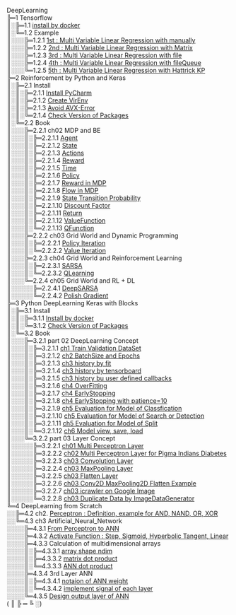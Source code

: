 DeepLearning  
╠═1 Tensorflow  
║░╠═1.1 [install by docker](01_Local_Tensorflow_Official_Docker/01_Install/01_by_Docker.md)  
║░╚═1.2 Example  
║░░░╠═1.2.1 [1st : Multi Variable Linear Regression with manually](01_Local_Tensorflow_Official_Docker/02_Workspace/01_1st_Example/01_Multi_Variable_Linear_Regression_with_manually.ipynb)  
║░░░╠═1.2.2 [2nd : Multi Variable Linear Regression with Matrix](01_Local_Tensorflow_Official_Docker/02_Workspace/02_2nd_Example/02_Multi_Variable_Linear_Regression_with_Matrix.ipynb)  
║░░░╠═1.2.3 [3rd : Multi Variable Linear Regression with file](01_Local_Tensorflow_Official_Docker/02_Workspace/03_3rd_Example/03_Multi_Variable_Linear_Regression_with_file.ipynb)  
║░░░╠═1.2.4 [4th : Multi Variable Linear Regression with fileQueue](01_Local_Tensorflow_Official_Docker/02_Workspace/04_4th_Example/04_Multi_Variable_Linear_Regression_with_fileQueue.ipynb)  
║░░░╚═1.2.5 [5th : Multi Variable Linear Regression with Hattrick KP](01_Local_Tensorflow_Official_Docker/02_Workspace/05_5th_Example/05_Multi_Variable_Linear_Regression_with_file_Hattrick_KP.ipynb)  
╠═2 Reinforcement by Python and Keras  
║░╠═2.1 Install  
║░║░╠═2.1.1 [Install PyCharm](02_SNU_ReInforcement_Learning/01_Install/01_Install_PyCharm.md)  
║░║░╠═2.1.2 [Create VirEnv](02_SNU_ReInforcement_Learning/01_Install/02_Create_VirEnv.md)  
║░║░╠═2.1.3 [Avoid AVX-Error](02_SNU_ReInforcement_Learning/01_Install/03_avoid_AVX-Error.md)  
║░║░╚═2.1.4 [Check Version of Packages](02_SNU_ReInforcement_Learning/01_Install/04_CheckVersionOfPackage.py)  
║░╚═2.2 Book  
║░░░╠═2.2.1 ch02 MDP and BE  
║░░░║░╠═2.2.1.1 [Agent](02_SNU_ReInforcement_Learning/02_RL_by_Python_and_Keras/02_ch02/01_MDP/01_Agent.md)  
║░░░║░╠═2.2.1.2 [State](02_SNU_ReInforcement_Learning/02_RL_by_Python_and_Keras/02_ch02/01_MDP/02_State.md)  
║░░░║░╠═2.2.1.3 [Actions](02_SNU_ReInforcement_Learning/02_RL_by_Python_and_Keras/02_ch02/01_MDP/03_Actions.md)  
║░░░║░╠═2.2.1.4 [Reward](02_SNU_ReInforcement_Learning/02_RL_by_Python_and_Keras/02_ch02/01_MDP/04_Reward.md)  
║░░░║░╠═2.2.1.5 [Time](02_SNU_ReInforcement_Learning/02_RL_by_Python_and_Keras/02_ch02/01_MDP/05_Time.md)  
║░░░║░╠═2.2.1.6 [Policy](02_SNU_ReInforcement_Learning/02_RL_by_Python_and_Keras/02_ch02/01_MDP/06_Policy.md)  
║░░░║░╠═2.2.1.7 [Reward in MDP](02_SNU_ReInforcement_Learning/02_RL_by_Python_and_Keras/02_ch02/01_MDP/07_Reward_in_MDP.md)  
║░░░║░╠═2.2.1.8 [Flow in MDP](02_SNU_ReInforcement_Learning/02_RL_by_Python_and_Keras/02_ch02/01_MDP/08_Flow_in_MDP.png)  
║░░░║░╠═2.2.1.9 [State Transition Probability](02_SNU_ReInforcement_Learning/02_RL_by_Python_and_Keras/02_ch02/01_MDP/09_State_Transition_Probability.md)  
║░░░║░╠═2.2.1.10 [Discount Factor](02_SNU_ReInforcement_Learning/02_RL_by_Python_and_Keras/02_ch02/01_MDP/10_Discount_Factor.md)  
║░░░║░╠═2.2.1.11 [Return](02_SNU_ReInforcement_Learning/02_RL_by_Python_and_Keras/02_ch02/01_MDP/11_Return.md)  
║░░░║░╠═2.2.1.12 [ValueFunction](02_SNU_ReInforcement_Learning/02_RL_by_Python_and_Keras/02_ch02/01_MDP/12_ValueFunction.md)  
║░░░║░╚═2.2.1.13 [QFunction](02_SNU_ReInforcement_Learning/02_RL_by_Python_and_Keras/02_ch02/01_MDP/13_QFunction.md)  
║░░░╠═2.2.2 ch03 Grid World and Dynamic Programming  
║░░░║░╠═2.2.2.1 [Policy Iteration](02_SNU_ReInforcement_Learning/02_RL_by_Python_and_Keras/03_ch03/01_grid_world/01_policy_iteration/policy_iteration.py)  
║░░░║░╚═2.2.2.2 [Value Iteration](02_SNU_ReInforcement_Learning/02_RL_by_Python_and_Keras/03_ch03/01_grid_world/02_value_iteration/value_iteration.py)  
║░░░╠═2.2.3 ch04 Grid World and Reinforcement Learning  
║░░░║░╠═2.2.3.1 [SARSA](02_SNU_ReInforcement_Learning/02_RL_by_Python_and_Keras/04_ch04/01_grid_world/01_SARSA/sarsa_agent.py)  
║░░░║░╚═2.2.3.2 [QLearning](02_SNU_ReInforcement_Learning/02_RL_by_Python_and_Keras/04_ch04/01_grid_world/02_QLearning/q_learning_agent.py)  
║░░░╚═2.2.4 ch05 Grid World and RL + DL  
║░░░░░╠═2.2.4.1 [DeepSARSA](02_SNU_ReInforcement_Learning/02_RL_by_Python_and_Keras/05_ch05/01_grid_world/01_Deep_SARSA/deep_sarsa_agent.py)  
║░░░░░╚═2.2.4.2 [Polish Gradient](02_SNU_ReInforcement_Learning/02_RL_by_Python_and_Keras/05_ch05/01_grid_world/02_Reinforcement_Learning/reinforce_agent.py)  
╠═3 Python DeepLearning Keras with Blocks  
║░╠═3.1 Install  
║░║░╠═3.1.1 [Install by docker](03_InSpace_Keras_Tutorial/01_Install_Keras/01_by_docker.md)  
║░║░╚═3.1.2 [Check Version of Packages](03_InSpace_Keras_Tutorial/01_Install_Keras/02_Check_Library_Version.ipynb)  
║░╚═3.2 Book  
║░░░╠═3.2.1 part 02 DeepLearning Concept  
║░░░║░╠═3.2.1.1 [ch1 Train Validation DataSet](03_InSpace_Keras_Tutorial/02/01/01_Train_Validate_Test_Set.ipynb)  
║░░░║░╠═3.2.1.2 [ch2 BatchSize and Epochs](03_InSpace_Keras_Tutorial/02/02/01_batch_size_epochs.ipynb)  
║░░░║░╠═3.2.1.3 [ch3 history by fit](03_InSpace_Keras_Tutorial/02/03/01_history_by_fit.ipynb)  
║░░░║░╠═3.2.1.4 [ch3 history by tensorboard](03_InSpace_Keras_Tutorial/02/03/02_history_by_tensorboard.ipynb)  
║░░░║░╠═3.2.1.5 [ch3 history bu user defined callbacks](03_InSpace_Keras_Tutorial/02/03/03_history_by_user_defined_callbacks.ipynb)  
║░░░║░╠═3.2.1.6 [ch4 OverFitting](03_InSpace_Keras_Tutorial/02/04/01_overfitting.ipynb)  
║░░░║░╠═3.2.1.7 [ch4 EarlyStopping](03_InSpace_Keras_Tutorial/02/04/02_early_stopping.ipynb)  
║░░░║░╠═3.2.1.8 [ch4 EarlyStopping with patience=10](03_InSpace_Keras_Tutorial/02/04/03_early_stopping_patience.ipynb)  
║░░░║░╠═3.2.1.9 [ch5 Evaluation for Model of Classfication](03_InSpace_Keras_Tutorial/02/05/01_eval_for_classification.ipynb)  
║░░░║░╠═3.2.1.10 [ch5 Evaluation for Model of Search or Detection](03_InSpace_Keras_Tutorial/02/05/02_eval_for_search.ipynb)  
║░░░║░╠═3.2.1.11 [ch5 Evaluation for Model of Split](03_InSpace_Keras_Tutorial/02/05/03_eval_for_split.ipynb)  
║░░░║░╚═3.2.1.12 [ch6 Model view, save, load](03_InSpace_Keras_Tutorial/02/06/01_MNIST.ipynb)  
║░░░╚═3.2.2 part 03 Layer Concept  
║░░░░░╠═3.2.2.1 [ch01 Multi Perceptron Layer](03_InSpace_Keras_Tutorial/03/01/01_Neuron_and_Perceptron.ipynb)  
║░░░░░╠═3.2.2.2 [ch02 Multi Perceptron Layer for Pigma Indians Diabetes](03_InSpace_Keras_Tutorial/03/02/01_perceptron-model-for-pigma-indians-diabetes.ipynb)  
║░░░░░╠═3.2.2.3 [ch03 Convolution Layer](03_InSpace_Keras_Tutorial/03/03/01_Convolution_Layer.ipynb)  
║░░░░░╠═3.2.2.4 [ch03 MaxPooling Layer](03_InSpace_Keras_Tutorial/03/03/02_MaxPooling_Layer.ipynb)  
║░░░░░╠═3.2.2.5 [ch03 Flatten Layer](03_InSpace_Keras_Tutorial/03/03/03_Flatten_Layer.ipynb)  
║░░░░░╠═3.2.2.6 [ch03 Conv2D MaxPooling2D Flatten Example](03_InSpace_Keras_Tutorial/03/03/04_Conv2D_MaxPooling2D_Flatten_Example.ipynb)  
║░░░░░╠═3.2.2.7 [ch03 icrawler on Google Image](03_InSpace_Keras_Tutorial/03/03/05_icrawler_on_Google_Image.ipynb)  
║░░░░░╚═3.2.2.8 [ch03 Duplicate Data by ImageDataGenerator](03_InSpace_Keras_Tutorial/03/03/06_Duplicate_with_ImageDataGenerator.ipynb)  
╚═4 DeepLearning from Scratch  
░░╠═4.2 ch2. [Perceptron : Definition, example for AND, NAND, OR, XOR](04_DeepLearning_from_Scratch/2_ch2/Perceptron.ipynb)  
░░╚═4.3 ch3 Artificial_Neural_Network  
░░░░╠═4.3.1 [From Perceptron to ANN](04_DeepLearning_from_Scratch/3_ch3/1_perceptron_to_ANN/01_from_Perceptron_to_Artificial_Neural_Network.ipynb)  
░░░░╠═4.3.2 [Activate Function : Step, Sigmoid, Hyperbolic Tangent, Linear](04_DeepLearning_from_Scratch/3_ch3/2/01_activate_function.ipynb)  
░░░░╠═4.3.3 Calculation of multidimensional arrays  
░░░░║░╠═4.3.3.1 [array shape ndim](04_DeepLearning_from_Scratch/3_ch3/3/01_multidimensional_arrays.ipynb)  
░░░░║░╠═4.3.3.2 [matrix dot product](04_DeepLearning_from_Scratch/3_ch3/3/02_matrix_dot_product.ipynb)  
░░░░║░╚═4.3.3.3 [ANN dot product](04_DeepLearning_from_Scratch/3_ch3/3/03_ANN_dot.ipynb)  
░░░░╠═4.3.4 3rd Layer ANN  
░░░░║░╠═4.3.4.1 [notaion of ANN weight](04_DeepLearning_from_Scratch/3_ch3/4_3rd_layer_ANN/1_notaion_of_ANN_weight.ipynb)  
░░░░║░╚═4.3.4.2 [implement signal of each layer](04_DeepLearning_from_Scratch/3_ch3/4_3rd_layer_ANN/2_implement_signal_of_each_layer.ipynb)  
░░░░╚═4.3.5 [Design output layer of ANN](04_DeepLearning_from_Scratch/3_ch3/5_Design_output_layer/01_design_output_layer.ipynb)  
( ║ ╠ ═ ╚ ░)  
